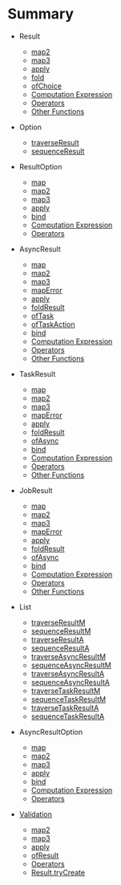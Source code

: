 # Summary

* Result
  * [map2](result/map2.md)
  * [map3](result/map3.md)
  * [apply](result/apply.md)
  * [fold](result/fold.md)
  * [ofChoice](result/ofChoice.md)
  * [Computation Expression](result/ce.md)
  * [Operators](result/operators.md)
  * [Other Functions](result/others.md)

* Option
  * [traverseResult](option/traverseResult.md)
  * [sequenceResult](option/sequenceResult.md)

* ResultOption
  * [map](resultOption/map.md)
  * [map2](resultOption/map2.md)
  * [map3](resultOption/map3.md)
  * [apply](resultOption/apply.md)
  * [bind](resultOption/bind.md)
  * [Computation Expression](resultOption/ce.md)
  * [Operators](resultOption/operators.md)

* AsyncResult
  * [map](asyncResult/map.md)
  * [map2](asyncResult/map2.md)
  * [map3](asyncResult/map3.md)
  * [mapError](asyncResult/mapError.md)
  * [apply](asyncResult/apply.md)
  * [foldResult](asyncResult/foldResult.md)
  * [ofTask](asyncResult/ofTask.md)
  * [ofTaskAction](asyncResult/ofTaskAction.md)
  * [bind](asyncResult/bind.md)
  * [Computation Expression](asyncResult/ce.md)
  * [Operators](asyncResult/operators.md)
  * [Other Functions](asyncResult/others.md)

* TaskResult
  * [map](taskResult/map.md)
  * [map2](taskResult/map2.md)
  * [map3](taskResult/map3.md)
  * [mapError](taskResult/mapError.md)
  * [apply](taskResult/apply.md)
  * [foldResult](taskResult/foldResult.md)
  * [ofAsync](taskResult/ofTask.md)
  * [bind](taskResult/bind.md)
  * [Computation Expression](taskResult/ce.md)
  * [Operators](taskResult/operators.md)
  * [Other Functions](taskResult/others.md)

* JobResult
  * [map](jobResult/map.md)
  * [map2](jobResult/map2.md)
  * [map3](jobResult/map3.md)
  * [mapError](jobResult/mapError.md)
  * [apply](jobResult/apply.md)
  * [foldResult](jobResult/foldResult.md)
  * [ofAsync](jobResult/ofjob.md)
  * [bind](jobResult/bind.md)
  * [Computation Expression](jobResult/ce.md)
  * [Operators](jobResult/operators.md)
  * [Other Functions](jobResult/others.md)


* List
  * [traverseResultM](list/traverseResultM.md)
  * [sequenceResultM](list/sequenceResultM.md)
  * [traverseResultA](list/traverseResultA.md)
  * [sequenceResultA](list/sequenceResultA.md)
  * [traverseAsyncResultM](list/traverseAsyncResultM.md)
  * [sequenceAsyncResultM](list/sequenceAsyncResultM.md)
  * [traverseAsyncResultA](list/traverseAsyncResultA.md)
  * [sequenceAsyncResultA](list/sequenceAsyncResultA.md)
  * [traverseTaskResultM](list/traverseTaskResultM.md)
  * [sequenceTaskResultM](list/sequenceTaskResultM.md)
  * [traverseTaskResultA](list/traverseTaskResultA.md)
  * [sequenceTaskResultA](list/sequenceTaskResultA.md)

* AsyncResultOption
  * [map](asyncResultOption/map.md)
  * [map2](asyncResultOption/map2.md)
  * [map3](asyncResultOption/map3.md)
  * [apply](asyncResultOption/apply.md)
  * [bind](asyncResultOption/bind.md)
  * [Computation Expression](asyncResultOption/ce.md)
  * [Operators](asyncResultOption/operators.md)

* [Validation](validation/index.md)
  * [map2](validation/map2.md)
  * [map3](validation/map3.md)
  * [apply](validation/apply.md)
  * [ofResult](validation/ofResult.md)
  * [Operators](validation/operators.md)
  * [Result.tryCreate](validation/tryCreate.md)